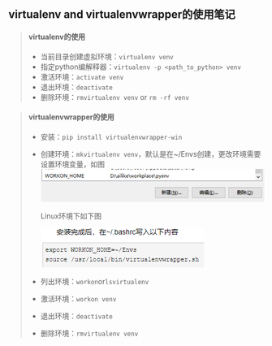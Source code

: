 ## virtualenv and virtualenvwrapper的使用笔记



> #### virtualenv的使用
>
> - 当前目录创建虚拟环境：`virtualenv venv`
> - 指定python编解释器：`virtualenv -p <path_to_python> venv`
> - 激活环境：`activate venv`
> - 退出环境：`deactivate`
> - 删除环境：`rmvirtualenv venv` or `rm -rf venv`

> #### virtualenvwrapper的使用
>
> - 安装：`pip install virtualenvwrapper-win`
>
> - 创建环境：`mkvirtualenv venv`，默认是在~/Envs创建，更改环境需要设置环境变量，如图![WORKON_HOME](./img/virtualenvwrapper_change_workon_dir.png)
>
>   Linux环境下如下图
>
>   ![WORKON_HOME LINUX](./img/virtualenvwrapper_change_workon_dir_linux.png)
>
> - 列出环境：`workon`or`lsvirtualenv`
>
> - 激活环境：`workon venv`
>
> - 退出环境：`deactivate`
>
> - 删除环境：`rmvirtualenv venv`
>

